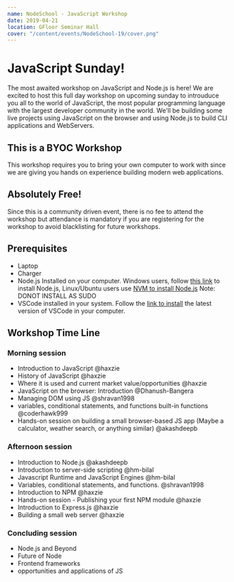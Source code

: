 ```yaml
---
name: NodeSchool - JavaScript Workshop
date: 2019-04-21
location: GFloor Seminar Hall
cover: "/content/events/NodeSchool-19/cover.png"
---
```


# JavaScript Sunday!

The most awaited workshop on JavaScript and Node.js is here! We are excited to host this full day workshop on upcoming sunday to introuduce you all to the world of JavaScript, the most popular programming language with the largest developer community in the world. We'll be building some live projects using JavaScript on the browser and using Node.js to build CLI applications and WebServers.

## This is a BYOC Workshop

This workshop requires you to bring your own computer to work with since we are giving you hands on experience building modern web applications.

## Absolutely Free!

Since this is a community driven event, there is no fee to attend the workshop but attendance is mandatory if you are registering for the workshop to avoid blacklisting for future workshops.

## Prerequisites

- Laptop
- Charger
- Node.js Installed on your computer. Windows users, follow [this link](https://nodejs.org/en/download/) to install Node.js, Linux/Ubuntu users use [NVM to install Node.js](https://github.com/creationix/nvm) Note: DONOT INSTALL AS SUDO
- VSCode installed in your system. Follow the [link to install](https://code.visualstudio.com/) the latest version of VSCode in your computer.

## Workshop Time Line

### Morning session

- Introduction to JavaScript @haxzie
- History of JavaScript @haxzie
- Where it is used and current market value/opportunities @haxzie
- JavaScript on the browser: Introduction @Dhanush-Bangera
- Managing DOM using JS @shravan1998
- variables, conditional statements, and functions built-in functions @coderhawk999
- Hands-on session on building a small browser-based JS app (Maybe a calculator, weather search, or anything similar) @akashdeepb

### Afternoon session

- Introduction to Node.js @akashdeepb
- Introduction to server-side scripting @hm-bilal
- Javascript Runtime and JavaScript Engines @hm-bilal
- Variables, conditional statements, and functions. @shravan1998
- Introduction to NPM @haxzie
- Hands-on session - Publishing your first NPM module @haxzie
- Introduction to Express.js @haxzie
- Building a small web server @haxzie

### Concluding session

- Node.js and Beyond
- Future of Node
- Frontend frameworks
- opportunities and applications of JS
